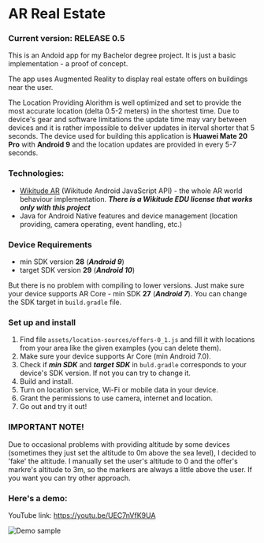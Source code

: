 # AR Real Estate

### Current version: RELEASE 0.5
 
This is an Andoid app for my Bachelor degree project. It is just a basic implementation - a proof of concept. 

The app uses Augmented Reality to display real estate offers on buildings near the user.

The Location Providing Alorithm is well optimized and set to provide the most accurate location (delta 0.5-2 meters) in the shortest time. Due to device's gear and software limitations the update time may vary between devices and it is rather impossible to deliver updates in iterval shorter that 5 seconds. The device used for building this application is **Huawei Mate 20 Pro** with **Android 9** and the location updates are provided in every 5-7 seconds.

### Technologies:

  - [Wikitude AR](https://www.wikitude.com/) (Wikitude Android JavaScript API) - the whole AR world behaviour implementation.
  ***There is a Wikitude EDU license that works only with this project***
  - Java for Android Native features and device management (location providing, camera operating, event handling, etc.)
  
### Device Requirements

  - min SDK version **28** (***Android 9***)
  - target SDK version **29** (***Android 10***)

But there is no problem with compiling to lower versions. Just make sure your device supports AR Core - min SDK **27** (***Android 7***). You can change the SDK target in `build.gradle` file.

### Set up and install

1. Find file `assets/location-sources/offers-0_1.js` and fill it with locations from your area like the given examples (you can delete them).
2. Make sure your device supports Ar Core (min Android 7.0).
3. Check if ***min SDK*** and ***target SDK*** in `buld.gradle` corresponds to your device's SDK version. If not you can try to change it.
4. Build and install.
5. Turn on location service, Wi-Fi or mobile data in your device.
6. Grant the permissions to use camera, internet and location.
7. Go out and try it out!

### IMPORTANT NOTE!

Due to occasional problems with providing altitude by some devices (sometimes they just set the altitude to 0m above the sea level), I decided to 'fake' the altitude. I manually set the user's altitude to 0 and the offer's markre's altitude to 3m, so the markers are always a little above the user. If you want you can try other approach.

### Here's a demo:

YouTube link: https://youtu.be/UEC7nVfK9UA 

![Demo sample](https://github.com/BrieflyClear/ar_real_estate-android/blob/master/misc/preview.gif)
